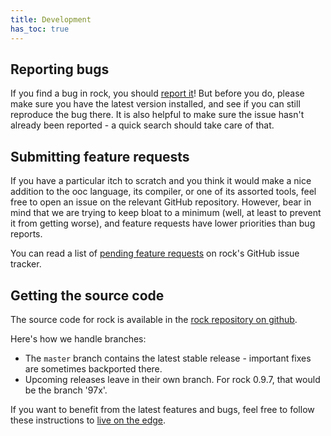 ```yaml
---
title: Development
has_toc: true
---
```


## Reporting bugs

If you find a bug in rock, you should [report it][gh-issues]! But before you do, please make sure you have the latest version installed, and see if you can still reproduce the bug there. It is also helpful to make sure the issue hasn't already been reported - a quick search should take care of that.

[gh-issues]: https://github.com/nddrylliog/rock/issues/new

## Submitting feature requests

If you have a particular itch to scratch and you think it would make a nice addition to the ooc language, its compiler, or one of its assorted tools, feel free to open an issue on the relevant GitHub repository. However, bear in mind that we are trying to keep bloat to a minimum (well, at least to prevent it from getting worse), and feature requests have lower priorities than bug reports.

You can read a list of [pending feature requests][rock-features] on rock's GitHub issue tracker.

[rock-features]: https://github.com/nddrylliog/rock/issues?labels=Feature&state=open

## Getting the source code

The source code for rock is available in the [rock repository on github][rock-repo].

[rock-repo]: https://github.com/nddrylliog/rock/

Here's how we handle branches:

  * The `master` branch contains the latest stable release - important fixes are sometimes backported there.
  * Upcoming releases leave in their own branch. For rock 0.9.7, that would be the branch '97x'.

If you want to benefit from the latest features and bugs, feel free to follow these instructions to [live on the edge](/install/#installing-from-git).
